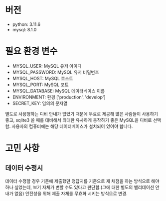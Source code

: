 # 버전
- python: 3.11.6
- mysql: 8.1.0

# 필요 환경 변수
- MYSQL_USER: MySQL 유저 아이디
- MYSQL_PASSWORD: MySQL 유저 비밀번호
- MYSQL_HOST: MySQL 호스트
- MYSQL_PORT: MySQL 포트
- MYSQL_DATABASE: MySQL 데이터베이스 이름
- ENVIRONMENT: 환경 ['production', 'develop']
- SECRET_KEY: 임의의 문자열

별도로 사용행하는 디비 안내가 없었기 때문에 무료로 제공해 많은 사람들이 사용하기 좋고, sqlite3 쓸 때를 대비해서 최대한 유사하게 동작하기 좋은 MySQL을 디비로 선택함. 사용자의 컴퓨터에는 해당 데이터베이스가 설치되어 있어야 합니다.

# 고민 사항
## 데이터 수정시
데이터 수정할 경우 기존에 제출했던 정답지를 기준으로 재 채점을 하는 방식으로 해야하나 싶었는데, 보기 자체가 변할 수도 있다고 판단함.(그에 대한 별도의 밸리데이션 안내가 없음) 안전성을 위해 제출 자체를 무효화 시키는 방식으로 변경.